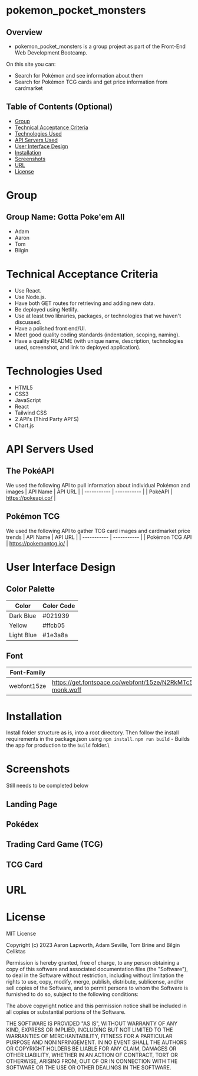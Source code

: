 # pokemon_pocket_monsters
## Overview
* pokemon_pocket_monsters is a group project as part of the Front-End Web Development Bootcamp.

On this site you can:
* Search for Pokémon and see information about them
* Search for Pokémon TCG cards and get price information from cardmarket

## Table of Contents (Optional)

- [Group](#Group)
- [Technical&nbsp;Acceptance&nbsp;Criteria](#Technical&nbsp;Acceptance&nbsp;Criteria)
- [Technologies&nbsp;Used](#Technologies&nbsp;Used)
- [API&nbsp;Servers&nbsp;Used](#API&nbsp;Servers&nbsp;Used)
- [User&nbsp;Interface&nbsp;Design](#User&nbsp;Interface&nbsp;Design)
- [Installation](#Installation)
- [Screenshots](#Screenshots)
- [URL](#URL)
- [License](#License)

# Group
## Group Name: Gotta Poke'em All
* Adam
* Aaron
* Tom
* Bilgin

# Technical&nbsp;Acceptance&nbsp;Criteria
* Use React.
* Use Node.js.
* Have both GET routes for retrieving and adding new data.
* Be deployed using Netlify.
* Use at least two libraries, packages, or technologies that we haven't discussed.
* Have a polished front end/UI.
* Meet good quality coding standards (indentation, scoping, naming).
* Have a quality README (with unique name, description, technologies used, screenshot, and link to deployed application).

# Technologies&nbsp;Used
* HTML5
* CSS3 
* JavaScript
* React
* Tailwind CSS
* 2 API's (Third Party API'S)
* Chart.js

# API&nbsp;Servers&nbsp;Used
## The PokéAPI
We used the following API to pull information about individual Pokémon and images
| API Name    | API URL         |
| ----------- | -----------     |
| PokéAPI       | https://pokeapi.co/ |

## Pokémon TCG
We used the following API to gather TCG card images and cardmarket price trends
| API Name    | API URL         |
| ----------- | -----------         |
| Pokémon TCG API       | https://pokemontcg.io/ |

# User&nbsp;Interface&nbsp;Design
## Color Palette
| Color       | Color Code          |
| ----------- | -----------         |
| Dark Blue       | #021939             |
| Yellow       | #ffcb05             |
| Light Blue        | #1e3a8a|

## Font 
| Font-Family    | API          |
| ----------- | -----------         |
| webfont15ze       | https://get.fontspace.co/webfont/15ze/N2RkMTc5ZWI4ZWM4NGM5YmFlZjJmMDkyMjVjZWJiZWMub3Rm/pocket-monk.woff |

# Installation
Install folder structure as is, into a root directory.
Then follow the install requirements in the package.json using `npm install`.
`npm run build` - Builds the app for production to the `build` folder.\

# Screenshots

Still needs to be completed below
## Landing Page
 

## Pokédex


## Trading Card Game (TCG)


## TCG Card


# URL


# License

MIT License

Copyright (c) 2023 Aaron Lapworth, Adam Seville, Tom Brine and Bilgin Celiktas

Permission is hereby granted, free of charge, to any person obtaining a copy
of this software and associated documentation files (the "Software"), to deal
in the Software without restriction, including without limitation the rights
to use, copy, modify, merge, publish, distribute, sublicense, and/or sell
copies of the Software, and to permit persons to whom the Software is
furnished to do so, subject to the following conditions:

The above copyright notice and this permission notice shall be included in all
copies or substantial portions of the Software.

THE SOFTWARE IS PROVIDED "AS IS", WITHOUT WARRANTY OF ANY KIND, EXPRESS OR
IMPLIED, INCLUDING BUT NOT LIMITED TO THE WARRANTIES OF MERCHANTABILITY,
FITNESS FOR A PARTICULAR PURPOSE AND NONINFRINGEMENT. IN NO EVENT SHALL THE
AUTHORS OR COPYRIGHT HOLDERS BE LIABLE FOR ANY CLAIM, DAMAGES OR OTHER
LIABILITY, WHETHER IN AN ACTION OF CONTRACT, TORT OR OTHERWISE, ARISING FROM,
OUT OF OR IN CONNECTION WITH THE SOFTWARE OR THE USE OR OTHER DEALINGS IN THE
SOFTWARE.
